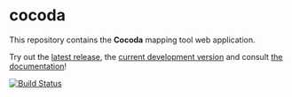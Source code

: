 # cocoda

This repository contains the **Cocoda** mapping tool web application.

Try out the [latest release](https://coli-conc.gbv.de/cocoda/), the [current development version](https://coli-conc.gbv.de/cocoda/dev/) and consult [the documentation](https://gbv.github.io/cocoda/)!

[![Build Status](https://travis-ci.org/gbv/cocoda.svg?branch=dev)](https://travis-ci.org/gbv/cocoda)
